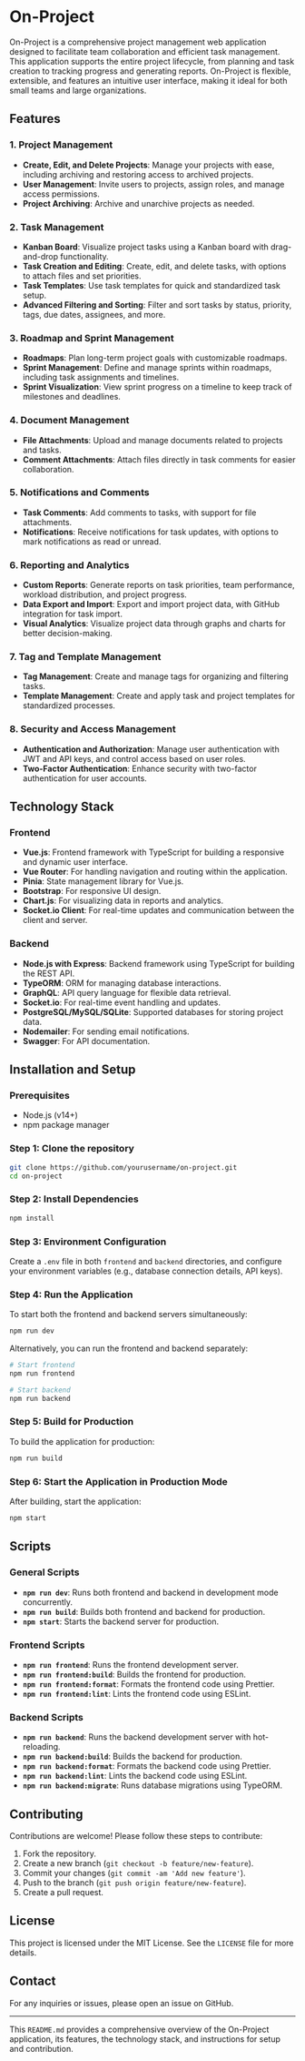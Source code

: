 # On-Project

On-Project is a comprehensive project management web application designed to facilitate team collaboration and efficient task management. This application supports the entire project lifecycle, from planning and task creation to tracking progress and generating reports. On-Project is flexible, extensible, and features an intuitive user interface, making it ideal for both small teams and large organizations.

## Features

### 1. Project Management
- **Create, Edit, and Delete Projects**: Manage your projects with ease, including archiving and restoring access to archived projects.
- **User Management**: Invite users to projects, assign roles, and manage access permissions.
- **Project Archiving**: Archive and unarchive projects as needed.

### 2. Task Management
- **Kanban Board**: Visualize project tasks using a Kanban board with drag-and-drop functionality.
- **Task Creation and Editing**: Create, edit, and delete tasks, with options to attach files and set priorities.
- **Task Templates**: Use task templates for quick and standardized task setup.
- **Advanced Filtering and Sorting**: Filter and sort tasks by status, priority, tags, due dates, assignees, and more.

### 3. Roadmap and Sprint Management
- **Roadmaps**: Plan long-term project goals with customizable roadmaps.
- **Sprint Management**: Define and manage sprints within roadmaps, including task assignments and timelines.
- **Sprint Visualization**: View sprint progress on a timeline to keep track of milestones and deadlines.

### 4. Document Management
- **File Attachments**: Upload and manage documents related to projects and tasks.
- **Comment Attachments**: Attach files directly in task comments for easier collaboration.

### 5. Notifications and Comments
- **Task Comments**: Add comments to tasks, with support for file attachments.
- **Notifications**: Receive notifications for task updates, with options to mark notifications as read or unread.

### 6. Reporting and Analytics
- **Custom Reports**: Generate reports on task priorities, team performance, workload distribution, and project progress.
- **Data Export and Import**: Export and import project data, with GitHub integration for task import.
- **Visual Analytics**: Visualize project data through graphs and charts for better decision-making.

### 7. Tag and Template Management
- **Tag Management**: Create and manage tags for organizing and filtering tasks.
- **Template Management**: Create and apply task and project templates for standardized processes.

### 8. Security and Access Management
- **Authentication and Authorization**: Manage user authentication with JWT and API keys, and control access based on user roles.
- **Two-Factor Authentication**: Enhance security with two-factor authentication for user accounts.

## Technology Stack

### Frontend
- **Vue.js**: Frontend framework with TypeScript for building a responsive and dynamic user interface.
- **Vue Router**: For handling navigation and routing within the application.
- **Pinia**: State management library for Vue.js.
- **Bootstrap**: For responsive UI design.
- **Chart.js**: For visualizing data in reports and analytics.
- **Socket.io Client**: For real-time updates and communication between the client and server.

### Backend
- **Node.js with Express**: Backend framework using TypeScript for building the REST API.
- **TypeORM**: ORM for managing database interactions.
- **GraphQL**: API query language for flexible data retrieval.
- **Socket.io**: For real-time event handling and updates.
- **PostgreSQL/MySQL/SQLite**: Supported databases for storing project data.
- **Nodemailer**: For sending email notifications.
- **Swagger**: For API documentation.

## Installation and Setup

### Prerequisites
- Node.js (v14+)
- npm package manager

### Step 1: Clone the repository
```bash
git clone https://github.com/yourusername/on-project.git
cd on-project
```

### Step 2: Install Dependencies
```bash
npm install
```

### Step 3: Environment Configuration
Create a `.env` file in both `frontend` and `backend` directories, and configure your environment variables (e.g., database connection details, API keys).

### Step 4: Run the Application
To start both the frontend and backend servers simultaneously:
```bash
npm run dev
```

Alternatively, you can run the frontend and backend separately:
```bash
# Start frontend
npm run frontend

# Start backend
npm run backend
```

### Step 5: Build for Production
To build the application for production:
```bash
npm run build
```

### Step 6: Start the Application in Production Mode
After building, start the application:
```bash
npm start
```

## Scripts

### General Scripts
- **`npm run dev`**: Runs both frontend and backend in development mode concurrently.
- **`npm run build`**: Builds both frontend and backend for production.
- **`npm start`**: Starts the backend server for production.

### Frontend Scripts
- **`npm run frontend`**: Runs the frontend development server.
- **`npm run frontend:build`**: Builds the frontend for production.
- **`npm run frontend:format`**: Formats the frontend code using Prettier.
- **`npm run frontend:lint`**: Lints the frontend code using ESLint.

### Backend Scripts
- **`npm run backend`**: Runs the backend development server with hot-reloading.
- **`npm run backend:build`**: Builds the backend for production.
- **`npm run backend:format`**: Formats the backend code using Prettier.
- **`npm run backend:lint`**: Lints the backend code using ESLint.
- **`npm run backend:migrate`**: Runs database migrations using TypeORM.

## Contributing

Contributions are welcome! Please follow these steps to contribute:
1. Fork the repository.
2. Create a new branch (`git checkout -b feature/new-feature`).
3. Commit your changes (`git commit -am 'Add new feature'`).
4. Push to the branch (`git push origin feature/new-feature`).
5. Create a pull request.

## License

This project is licensed under the MIT License. See the `LICENSE` file for more details.

## Contact

For any inquiries or issues, please open an issue on GitHub.

---

This `README.md` provides a comprehensive overview of the On-Project application, its features, the technology stack, and instructions for setup and contribution.
